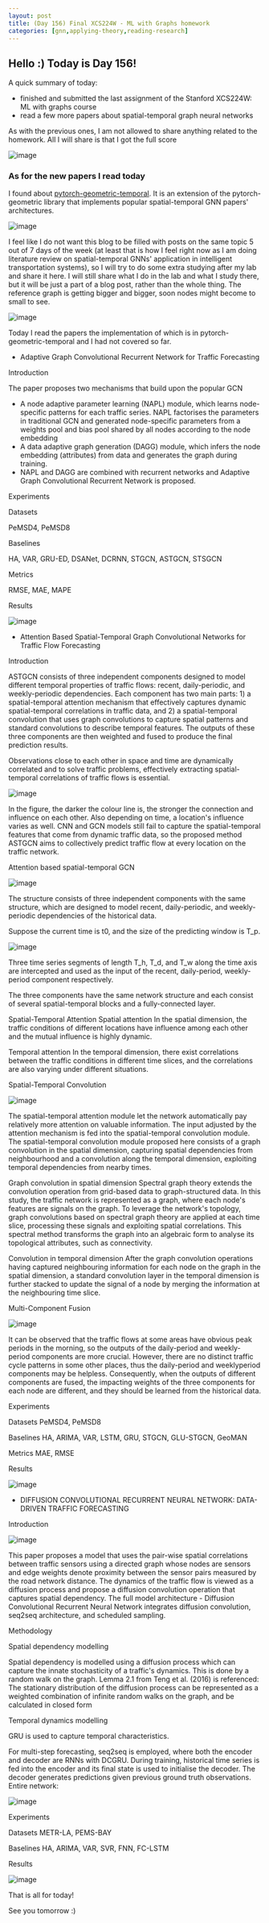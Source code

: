 ```yaml
---
layout: post
title: (Day 156) Final XCS224W - ML with Graphs homework
categories: [gnn,applying-theory,reading-research]
---
```


## Hello :) Today is Day 156!
A quick summary of today:
* finished and submitted the last assignment of the Stanford XCS224W: ML with graphs course
* read a few more papers about spatial-temporal graph neural networks

As with the previous ones, I am not allowed to share anything related to the homework. All I will share is that I got the full score

![image](https://github.com/user-attachments/assets/df47e7c9-7549-40c2-8d58-3a06e7e63cf5)

### As for the new papers I read today

I found about [pytorch-geometric-temporal](https://pytorch-geometric-temporal.readthedocs.io/en/latest/modules/root.html). It is an extension of the pytorch-geometric library that implements popular spatial-temporal GNN papers' architectures. 

![image](https://github.com/user-attachments/assets/b4d8308d-00ac-4bde-b8fd-739c7445a939)

I feel like I do not want this blog to be filled with posts on the same topic 5 out of 7 days of the week (at least that is how I feel right now as I am doing literature review on spatial-temporal GNNs' application in intelligent transportation systems), so I will try to do some extra studying after my lab and share it here. I will still share what I do in the lab and what I study there, but it will be just a part of a blog post, rather than the whole thing.
The reference graph is getting bigger and bigger, soon nodes might become to small to see.

![image](https://github.com/user-attachments/assets/6f817047-5119-4909-80bb-605a827cac3e)

Today I read the papers the implementation of which is in pytorch-geometric-temporal and I had not covered so far.
* Adaptive Graph Convolutional Recurrent Network for Traffic Forecasting

Introduction

The paper proposes two mechanisms that build upon the popular GCN

* A node adaptive parameter learning (NAPL) module, which learns node-specific patterns for each traffic series. NAPL factorises the parameters in traditional GCN and generated node-specific parameters from a weights pool and bias pool shared by all nodes according to the node embedding
* A data adaptive graph generation (DAGG) module, which infers the node embedding (attributes) from data and generates the graph during training.
* NAPL and DAGG are combined with recurrent networks and Adaptive Graph Convolutional Recurrent Network is proposed.

Experiments

Datasets

PeMSD4, PeMSD8

Baselines

HA, VAR, GRU-ED, DSANet, DCRNN, STGCN, ASTGCN, STSGCN

Metrics

RMSE, MAE, MAPE

Results

![image](https://github.com/user-attachments/assets/3fbd611c-6af7-4480-939e-460630e5d57d)

* Attention Based Spatial-Temporal Graph Convolutional Networks for Traffic Flow Forecasting

Introduction

ASTGCN consists of three independent components designed to model different temporal properties of traffic flows: recent, daily-periodic, and weekly-periodic dependencies. Each component has two main parts: 1) a spatial-temporal attention mechanism that effectively captures dynamic spatial-temporal correlations in traffic data, and 2) a spatial-temporal convolution that uses graph convolutions to capture spatial patterns and standard convolutions to describe temporal features. The outputs of these three components are then weighted and fused to produce the final prediction results.

Observations close to each other in space and time are dynamically correlated and to solve traffic problems, effectively extracting spatial-temporal correlations of traffic flows is essential.

![image](https://github.com/user-attachments/assets/5245bccf-a346-44a5-ab29-005d4dae2ed7)

In the figure, the darker the colour line is, the stronger the connection and influence on each other. Also depending on time, a location's influence varies as well.
CNN and GCN models still fail to capture the spatial-temporal features that come from dynamic traffic data, so the proposed method ASTGCN aims to collectively predict traffic flow at every location on the traffic network.

Attention based spatial-temporal GCN

![image](https://github.com/user-attachments/assets/4fe911de-8b69-4404-ae04-a6c6cd3ec118)

The structure consists of three independent components with the same structure, which are designed to model recent, daily-periodic, and weekly-periodic dependencies of the historical data.

Suppose the current time is t0, and the size of the predicting window is T_p.

![image](https://github.com/user-attachments/assets/d24cafd2-6eed-48b0-8aea-2a3642ff8183)

Three time series segments of length T_h, T_d, and T_w along the time axis are intercepted and used as the input of the recent, daily-period, weekly-period component respectively.

The three components have the same network structure and each consist of several spatial-temporal blocks and a fully-connected layer.

Spatial-Temporal Attention
Spatial attention
In the spatial dimension, the traffic conditions of different locations have influence among each other and the mutual influence is highly dynamic.

Temporal attention
In the temporal dimension, there exist correlations between the traffic conditions in different time slices, and the correlations are also varying under different situations.

Spatial-Temporal Convolution

![image](https://github.com/user-attachments/assets/d463ead2-8a11-4e94-b123-79f9904a70af)

The spatial-temporal attention module let the network automatically pay relatively more attention on valuable information. The input adjusted by the attention mechanism is fed into the spatial-temporal convolution module. The spatial-temporal convolution module proposed here consists of a graph convolution in the spatial dimension, capturing spatial dependencies from neighbourhood and a convolution along the temporal dimension, exploiting temporal dependencies from nearby times.

Graph convolution in spatial dimension
Spectral graph theory extends the convolution operation from grid-based data to graph-structured data. In this study, the traffic network is represented as a graph, where each node's features are signals on the graph. To leverage the network's topology, graph convolutions based on spectral graph theory are applied at each time slice, processing these signals and exploiting spatial correlations. This spectral method transforms the graph into an algebraic form to analyse its topological attributes, such as connectivity.

Convolution in temporal dimension
After the graph convolution operations having captured neighbouring information for each node on the graph in the spatial dimension, a standard convolution layer in the temporal dimension is further stacked to update the signal of a node by merging the information at the neighbouring time slice.

Multi-Component Fusion

![image](https://github.com/user-attachments/assets/0b08aedd-3ca4-4372-b6fa-1f9c5d8e15db)

It can be observed that the traffic flows at some areas have obvious peak periods in the morning, so the outputs of the daily-period and weekly-period components are more crucial. However, there are no distinct traffic cycle patterns in some other places, thus the daily-period and weeklyperiod components may be helpless. Consequently, when the outputs of different components are fused, the impacting weights of the three components for each node are different, and they should be learned from the historical data.

Experiments

Datasets
PeMSD4, PeMSD8

Baselines
HA, ARIMA, VAR, LSTM, GRU, STGCN, GLU-STGCN, GeoMAN

Metrics
MAE, RMSE

Results

![image](https://github.com/user-attachments/assets/2b86e6cd-2dd7-4b5d-8c90-b6787af2ee25)

* DIFFUSION CONVOLUTIONAL RECURRENT NEURAL NETWORK: DATA-DRIVEN TRAFFIC FORECASTING

Introduction

![image](https://github.com/user-attachments/assets/ab8a2f63-f7f2-47d6-b256-284df20e75f9)

This paper proposes a model that uses the pair-wise spatial correlations between traffic sensors using a directed graph whose nodes are sensors and edge weights denote proximity between the sensor pairs measured by the road network distance. The dynamics of the traffic flow is viewed as a diffusion process and propose a diffusion convolution operation that captures spatial dependency. The full model architecture - Diffusion Convolutional Recurrent Neural Network integrates diffusion convolution, seq2seq architecture, and scheduled sampling.

Methodology

Spatial dependency modelling

Spatial dependency is modelled using a diffusion process which can capture the innate stochasticity of a traffic's dynamics. This is done by a random walk on the graph. Lemma 2.1 from Teng et al. (2016) is referenced:
The stationary distribution of the diffusion process can be represented as a weighted combination of infinite random walks on the graph, and be calculated in closed form

Temporal dynamics modelling

GRU is used to capture temporal characteristics.

For multi-step forecasting, seq2seq is employed, where both the encoder and decoder are RNNs with DCGRU. During training, historical time series is fed into the encoder and its final state is used to initialise the decoder. The decoder generates predictions given previous ground truth observations. Entire network:

![image](https://github.com/user-attachments/assets/6b891a00-e77a-4389-b112-31ef7e7e0967)

Experiments

Datasets
METR-LA, PEMS-BAY

Baselines
HA, ARIMA, VAR, SVR, FNN, FC-LSTM

Results

![image](https://github.com/user-attachments/assets/88defe65-8b01-4674-8189-bc9bc72d50b2)


That is all for today!

See you tomorrow :) 
